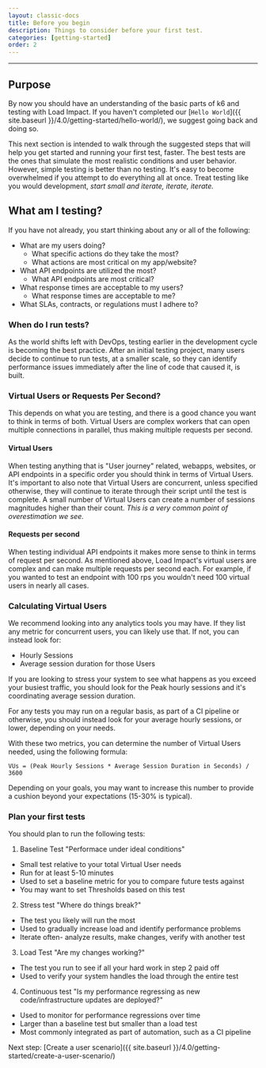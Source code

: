 ```yaml
---
layout: classic-docs
title: Before you begin
description: Things to consider before your first test.
categories: [getting-started]
order: 2
---
```


***

## Purpose

By now you should have an understanding of the basic parts of k6 and testing with Load Impact. If you haven't completed our [`Hello World`]({{ site.baseurl }}/4.0/getting-started/hello-world/), we suggest going back and doing so.

This next section is intended to walk through the suggested steps that will help you get started and running your first test, faster. The best tests are the ones that simulate the most realistic conditions and user behavior. However, simple testing is better than no testing. It's easy to become overwhelmed if you attempt to do everything all at once. Treat testing like you would development, _start small and iterate, iterate, iterate._

## What am I testing?

If you have not already, you start thinking about any or all of the following:

- What are my users doing?
  - What specific actions do they take the most?
  - What actions are most critical on my app/website?
- What API endpoints are utilized the most?
  - What API endpoints are most critical?
- What response times are acceptable to my users?
  - What response times are acceptable to me?
- What SLAs, contracts, or regulations must I adhere to?

### When do I run tests?

As the world shifts left with DevOps, testing earlier in the development cycle is becoming the best practice. After an initial testing project, many users decide to continue to run tests, at a smaller scale, so they can identify performance issues immediately after the line of code that caused it, is built.

### Virtual Users or Requests Per Second?

This depends on what you are testing, and there is a good chance you want to think in terms of both. Virtual Users are complex workers that can open multiple connections in parallel, thus making multiple requests per second.

#### Virtual Users
When testing anything that is "User journey" related, webapps, websites, or API endpoints in a specific order you should think in terms of Virtual Users. It's important to also note that Virtual Users are concurrent, unless specified otherwise, they will continue to iterate through their script until the test is complete. A small number of Virtual Users can create a number of sessions magnitudes higher than their count. _This is a very common point of overestimation we see._

#### Requests per second
When testing individual API endpoints it makes more sense to think in terms of request per second. As mentioned above, Load Impact's virtual users are complex and can make multiple requests per second each. For example, if you wanted to test an endpoint with 100 rps you wouldn't need 100 virtual users in nearly all cases.

### Calculating Virtual Users

We recommend looking into any analytics tools you may have. If they list any metric for concurrent users, you can likely use that. If not, you can instead look for:

- Hourly Sessions
- Average session duration for those Users

If you are looking to stress your system to see what happens as you exceed your busiest traffic, you should look for the Peak hourly sessions and it's coordinating average session duration.

For any tests you may run on a regular basis, as part of a CI pipeline or otherwise, you should instead look for your average hourly sessions, or lower, depending on your needs.

With these two metrics, you can determine the number of Virtual Users needed, using the following formula:

`VUs = (Peak Hourly Sessions * Average Session Duration in Seconds) / 3600`

Depending on your goals, you may want to increase this number to provide a cushion beyond your expectations (15-30% is typical).

### Plan your first tests

You should plan to run the following tests:

1. Baseline Test "Performace under ideal conditions"
  - Small test relative to your total Virtual User needs
  - Run for at least 5-10 minutes
  - Used to set a baseline metric for you to compare future tests against
  - You may want to set Thresholds based on this test
2. Stress test "Where do things break?"
  - The test you likely will run the most
  - Used to gradually increase load and identify performance problems
  - Iterate often-  analyze results, make changes, verify with another test
3. Load Test "Are my changes working?"
  - The test you run to see if all your hard work in step 2 paid off
  - Used to verify your system handles the load through the entire test
4. Continuous test "Is my performance regressing as new code/infrastructure updates are deployed?"
  - Used to monitor for performance regressions over time
  - Larger than a baseline test but smaller than a load test
  - Most commonly integrated as part of automation, such as a CI pipeline

Next step: [Create a user scenario]({{ site.baseurl }}/4.0/getting-started/create-a-user-scenario/)
